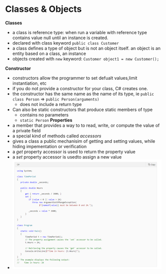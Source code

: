 # Classes & Objects
**Classes**
  - a class is reference type: when run a variable with reference type contains value null until an instance is created.
  - declared with class keyword `public class Customer`
  - a class defines a type of object but is not an object itself. an object is an entity based on a class, an instance
  - objects created with `new` keyword: `Customer object1 = new Customer();` 

**Constructor**
  - constructors allow the programmer to set defualt values,limit instantiation, etc
  - if you do not provide a constructor for your class, C# creates one.
  - the constructor has the same name as the name of its type, ie `public class Person` => `public Person(arguments)`
    - does not include a return type
  - Can also be static constructors that produce static members of type
    - contains no parameters
    - `static Person`
**Properties**
  - a member that provides a way to to read, write, or compute the value of a private field
   - a special kind of methods called *accessors*
  - gives a class a public mechanisim of getting and setting values, while hiding impementation or verification
  - a *get* property accessor is used to return the property value
  - a *set* property accessor is usedto assign a new value
  - ![screenshot](property.png)